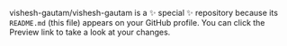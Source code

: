 vishesh-gautam/vishesh-gautam is a ✨ special ✨ repository because its `README.md` (this file) appears on your GitHub profile.
You can click the Preview link to take a look at your changes.
